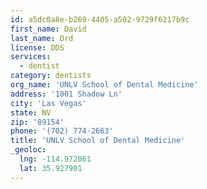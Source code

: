 ```yaml
---
id: a5dc0a8e-b269-4405-a502-9729f6217b9c
first_name: David
last_name: Ord
license: DDS
services:
  - dentist
category: dentists
org_name: 'UNLV School of Dental Medicine'
address: '1001 Shadow Ln'
city: 'Las Vegas'
state: NV
zip: '89154'
phone: '(702) 774-2663'
title: 'UNLV School of Dental Medicine'
_geoloc:
  lng: -114.972061
  lat: 35.927901
---
```

